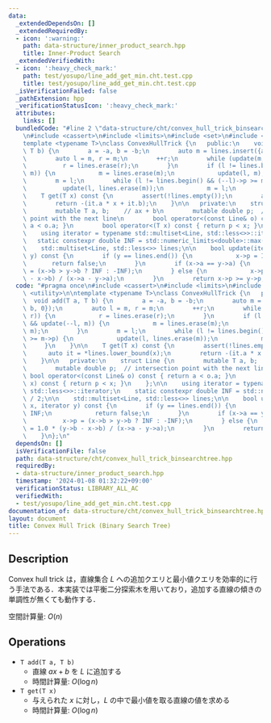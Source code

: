 ```yaml
---
data:
  _extendedDependsOn: []
  _extendedRequiredBy:
  - icon: ':warning:'
    path: data-structure/inner_product_search.hpp
    title: Inner-Product Search
  _extendedVerifiedWith:
  - icon: ':heavy_check_mark:'
    path: test/yosupo/line_add_get_min.cht.test.cpp
    title: test/yosupo/line_add_get_min.cht.test.cpp
  _isVerificationFailed: false
  _pathExtension: hpp
  _verificationStatusIcon: ':heavy_check_mark:'
  attributes:
    links: []
  bundledCode: "#line 2 \"data-structure/cht/convex_hull_trick_binsearchtree.hpp\"\
    \n#include <cassert>\n#include <limits>\n#include <set>\n#include <utility>\n\n\
    template <typename T>\nclass ConvexHullTrick {\n   public:\n    void add(T a,\
    \ T b) {\n        a = -a, b = -b;\n        auto m = lines.insert({a, b, 0});\n\
    \        auto l = m, r = m;\n        ++r;\n        while (update(m, r)) {\n  \
    \          r = lines.erase(r);\n        }\n        if (l != lines.begin() && update(--l,\
    \ m)) {\n            m = lines.erase(m);\n            update(l, m);\n        }\n\
    \        m = l;\n        while (l != lines.begin() && (--l)->p >= m->p) {\n  \
    \          update(l, lines.erase(m));\n            m = l;\n        }\n    }\n\n\
    \    T get(T x) const {\n        assert(!lines.empty());\n        auto it = *lines.lower_bound(x);\n\
    \        return -(it.a * x + it.b);\n    }\n\n   private:\n    struct Line {\n\
    \        mutable T a, b;    // ax + b\n        mutable double p;  // intersection\
    \ point with the next line\n        bool operator<(const Line& o) const { return\
    \ a < o.a; }\n        bool operator<(T x) const { return p < x; }\n    };\n\n\
    \    using iterator = typename std::multiset<Line, std::less<>>::iterator;\n \
    \   static constexpr double INF = std::numeric_limits<double>::max() / 2;\n\n\
    \    std::multiset<Line, std::less<>> lines;\n\n    bool update(iterator x, iterator\
    \ y) const {\n        if (y == lines.end()) {\n            x->p = INF;\n     \
    \       return false;\n        }\n        if (x->a == y->a) {\n            x->p\
    \ = (x->b > y->b ? INF : -INF);\n        } else {\n            x->p = 1.0 * (y->b\
    \ - x->b) / (x->a - y->a);\n        }\n        return x->p >= y->p;\n    }\n};\n"
  code: "#pragma once\n#include <cassert>\n#include <limits>\n#include <set>\n#include\
    \ <utility>\n\ntemplate <typename T>\nclass ConvexHullTrick {\n   public:\n  \
    \  void add(T a, T b) {\n        a = -a, b = -b;\n        auto m = lines.insert({a,\
    \ b, 0});\n        auto l = m, r = m;\n        ++r;\n        while (update(m,\
    \ r)) {\n            r = lines.erase(r);\n        }\n        if (l != lines.begin()\
    \ && update(--l, m)) {\n            m = lines.erase(m);\n            update(l,\
    \ m);\n        }\n        m = l;\n        while (l != lines.begin() && (--l)->p\
    \ >= m->p) {\n            update(l, lines.erase(m));\n            m = l;\n   \
    \     }\n    }\n\n    T get(T x) const {\n        assert(!lines.empty());\n  \
    \      auto it = *lines.lower_bound(x);\n        return -(it.a * x + it.b);\n\
    \    }\n\n   private:\n    struct Line {\n        mutable T a, b;    // ax + b\n\
    \        mutable double p;  // intersection point with the next line\n       \
    \ bool operator<(const Line& o) const { return a < o.a; }\n        bool operator<(T\
    \ x) const { return p < x; }\n    };\n\n    using iterator = typename std::multiset<Line,\
    \ std::less<>>::iterator;\n    static constexpr double INF = std::numeric_limits<double>::max()\
    \ / 2;\n\n    std::multiset<Line, std::less<>> lines;\n\n    bool update(iterator\
    \ x, iterator y) const {\n        if (y == lines.end()) {\n            x->p =\
    \ INF;\n            return false;\n        }\n        if (x->a == y->a) {\n  \
    \          x->p = (x->b > y->b ? INF : -INF);\n        } else {\n            x->p\
    \ = 1.0 * (y->b - x->b) / (x->a - y->a);\n        }\n        return x->p >= y->p;\n\
    \    }\n};\n"
  dependsOn: []
  isVerificationFile: false
  path: data-structure/cht/convex_hull_trick_binsearchtree.hpp
  requiredBy:
  - data-structure/inner_product_search.hpp
  timestamp: '2024-01-08 01:32:22+09:00'
  verificationStatus: LIBRARY_ALL_AC
  verifiedWith:
  - test/yosupo/line_add_get_min.cht.test.cpp
documentation_of: data-structure/cht/convex_hull_trick_binsearchtree.hpp
layout: document
title: Convex Hull Trick (Binary Search Tree)
---
```


## Description

Convex hull trick は，直線集合 $L$ への追加クエリと最小値クエリを効率的に行う手法である．本実装では平衡二分探索木を用いており，追加する直線の傾きの単調性が無くても動作する．

空間計算量: $O(n)$

## Operations

- `T add(T a, T b)`
    - 直線 $ax + b$ を $L$ に追加する
    - 時間計算量: $O(\log n)$
- `T get(T x)`
    - 与えられた $x$ に対し，$L$ の中で最小値を取る直線の値を求める
    - 時間計算量: $O(\log n)$